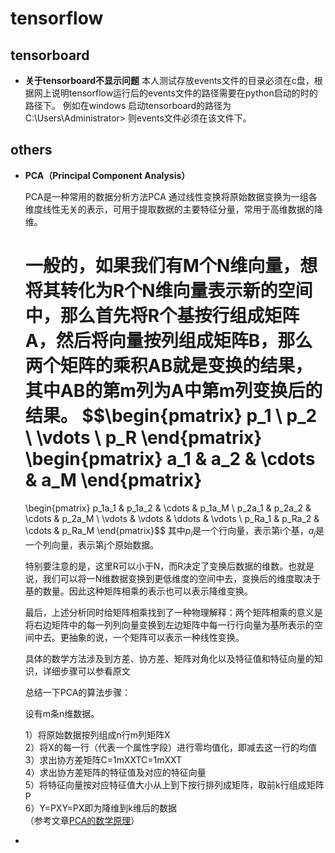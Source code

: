 # tensorflow

## tensorboard

- **关于tensorboard不显示问题**
本人测试存放events文件的目录必须在c盘，根据网上说明tensorflow运行后的events文件的路径需要在python启动的时的路径下。 
例如在windows 启动tensorboard的路径为 C:\Users\Administrator> 
则events文件必须在该文件下。

## others
- **PCA（Principal Component Analysis）**

	PCA是一种常用的数据分析方法PCA 通过线性变换将原始数据变换为一组各维度线性无关的表示，可用于提取数据的主要特征分量，常用于高维数据的降维。

	一般的，如果我们有M个N维向量，想将其转化为R个N维向量表示新的空间中，那么首先将R个基按行组成矩阵A，然后将向量按列组成矩阵B，那么两个矩阵的乘积AB就是变换的结果，其中AB的第m列为A中第m列变换后的结果。
	$$\begin{pmatrix}
	  p_1 \\
	  p_2 \\
	  \vdots \\
	  p_R
	\end{pmatrix}
	\begin{pmatrix}
	  a_1 & a_2 & \cdots & a_M
	\end{pmatrix}
	=
	\begin{pmatrix}
	  p_1a_1 & p_1a_2 & \cdots & p_1a_M \\
	  p_2a_1 & p_2a_2 & \cdots & p_2a_M \\
	  \vdots & \vdots & \ddots & \vdots \\
	  p_Ra_1 & p_Ra_2 & \cdots & p_Ra_M
	\end{pmatrix}$$
	其中$p_i$是一个行向量，表示第i个基，$a_j$是一个列向量，表示第j个原始数据。

	特别要注意的是，这里R可以小于N，而R决定了变换后数据的维数。也就是说，我们可以将一N维数据变换到更低维度的空间中去，变换后的维度取决于基的数量。因此这种矩阵相乘的表示也可以表示降维变换。

	最后，上述分析同时给矩阵相乘找到了一种物理解释：两个矩阵相乘的意义是将右边矩阵中的每一列列向量变换到左边矩阵中每一行行向量为基所表示的空间中去。更抽象的说，一个矩阵可以表示一种线性变换。

	具体的数学方法涉及到方差、协方差、矩阵对角化以及特征值和特征向量的知识，详细步骤可以参看原文

	总结一下PCA的算法步骤：

	设有m条n维数据。

	1）将原始数据按列组成n行m列矩阵X  
	2）将X的每一行（代表一个属性字段）进行零均值化，即减去这一行的均值  
	3）求出协方差矩阵C=1mXXTC=1mXXT  
	4）求出协方差矩阵的特征值及对应的特征向量  
	5）将特征向量按对应特征值大小从上到下按行排列成矩阵，取前k行组成矩阵P  
	6）Y=PXY=PX即为降维到k维后的数据  
（参考文章[PCA的数学原理](http://blog.codinglabs.org/articles/pca-tutorial.html)）

- 